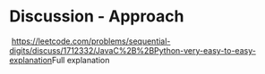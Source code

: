 # Discussion - Approach
​
https://leetcode.com/problems/sequential-digits/discuss/1712332/JavaC%2B%2BPython-very-easy-to-easy-explanation
​
Full explanation
​